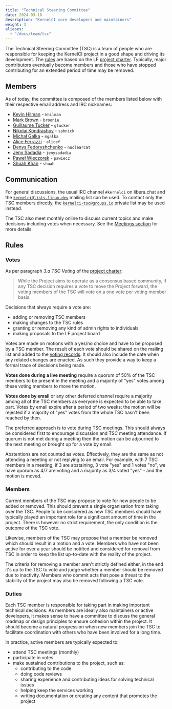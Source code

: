 ```yaml
---
title: "Technical Steering Committee"
date: 2024-03-18
description: "KernelCI core developers and maintainers"
weight: 3
aliases:
  - "/docs/team/tsc"
---
```


The Technical Steering Committee (TSC) is a team of people who are responsible
for keeping the KernelCI project in a good shape and driving its development.
The [rules](#rules) are based on the LF [project
charter](/files/KernelCI_Project_Technical_Charter_20181107.pdf).  Typically,
major contributors eventually become members and those who have stopped
contributing for an extended period of time may be removed.

## Members

As of today, the committee is composed of the members listed below with their
respective email address and IRC nicknames:

* [Kevin Hilman](mailto:<khilman@baylibre.com>) - `khilman`
* [Mark Brown](mailto:<broonie@kernel.org>) - `broonie`
* [Guillaume Tucker](mailto:<gtucker@gtucker.io>) - `gtucker`
* [Nikolai Kondrashov](mailto:<spbnick@gmail.com>) - `spbnick`
* [Michał Gałka](mailto:<galka.michal@gmail.com>) - `mgalka`
* [Alice Ferrazzi](mailto:<alice.ferrazzi@miraclelinux.com>) - `alicef`
* [Denys Fedoryshchenko](mailto:<denys.f@collabora.com>) - `nuclearcat`
* [Jeny Sadadia](mailto:jeny.sadadia@collabora.com) - `jenysadadia`
* [Paweł Wieczorek](mailto:pawiecz@collabora.com) - `pawiecz`
* [Shuah Khan](mailto:skhan@linuxfoundation.org) - `shuah`

## Communication

For general discussions, the usual IRC channel `#kernelci` on libera.chat and
the [`kernelci@lists.linux.dev`](mailto:<kernelci@lists.linux.dev>) mailing
list can be used.  To contact only the TSC members directly, the
[`kernelci-tsc@groups.io`](mailto:<kernelci-tsc@groups.io>) private list may be
used instead.

The TSC also meet monthly online to discuss current topics and make decisions
including votes when necessary.  See the [Meetings
section](/docs/org/#technical-steering-committee) for more details.

## Rules

### Votes

As per paragraph *3.a TSC Voting* of the [project
charter](/files/KernelCI_Project_Technical_Charter_20181107.pdf):

> While the Project aims to operate as a consensus based community, if any TSC
> decision requires a vote to move the Project forward, the voting members of
> the TSC will vote on a one vote per voting member basis.

Decisions that always require a vote are:
* adding or removing TSC members
* making changes to the TSC rules
* granting or removing any kind of admin rights to individuals
* making proposals to the LF project board

Votes are made on motions with a yes/no choice and have to be proposed by a TSC
member.  The result of each vote should be shared on the mailing list and added
to the [voting records](votes).  It should also include the date when any
related changes are enacted.  As such they provide a way to keep a formal trace
of decisions being made.

**Votes done during a live meeting** require a quorum of 50% of the TSC members
to be present in the meeting and a majority of "yes" votes among these voting
members to move the motion.

**Votes done by email** or any other deferred channel require a majority among
all of the TSC members as everyone is expected to be able to take part.  Votes
by email expire after a period of two weeks: the motion will be rejected if a
majority of "yes" votes from the whole TSC hasn't been reached by then.

The preferred approach is to vote during TSC meetings.  This should always be
considered first to encourage discussion and TSC meeting attendance.  If quorum
is not met during a meeting then the motion can be adjourned to the next
meeting or brought up for a vote by email.

Abstentions are not counted as votes.  Effectively, they are the same as not
attending a meeting or not replying to an email.  For example, with 7 TSC
members in a meeting, if 3 are abstaining, 3 vote "yes" and 1 votes "no", we
have quorum as 4/7 are voting and a majority as 3/4 voted "yes" - and the
motion is moved.

### Members

Current members of the TSC may propose to vote for new people to be added or
removed.  This should prevent a single organisation from taking over the TSC.
People to be considered as new TSC members should have typically played an
important role for a significant amount of time in the project.  There is
however no strict requirement, the only condition is the outcome of the TSC
vote.

Likewise, members of the TSC may propose that a member be removed which should
result in a motion and a vote.  Members who have not been active for over a
year should be notified and considered for removal from TSC in order to keep
the list up-to-date with the reality of the project.

The criteria for removing a member aren't strictly defined either, in the end
it's up to the TSC to vote and judge whether a member should be removed due to
inactivity.  Members who commit acts that pose a threat to the stability of the
project may also be removed following a TSC vote.

### Duties

Each TSC member is responsible for taking part in making important technical
decisions.  As members are ideally also maintainers or active developers, it
makes sense to have a committee to discuss the general roadmap or design
principles to ensure cohesion within the project.  It should become a natural
progression when new members join the TSC to facilitate coordination with
others who have been involved for a long time.

In practice, active members are typically expected to:

* attend TSC meetings (monthly)
* participate in votes
* make sustained contributions to the project, such as:
  * contributing to the code
  * doing code reviews
  * sharing experience and contributing ideas for solving technical issues
  * helping keep the services working
  * writing documentation or creating any content that promotes the project
